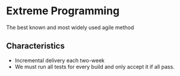 # Extreme Programming

The best known and most widely used agile method

## Characteristics

- Incremental delivery each two-week
- We must run all tests for every build and only accept it if all pass.